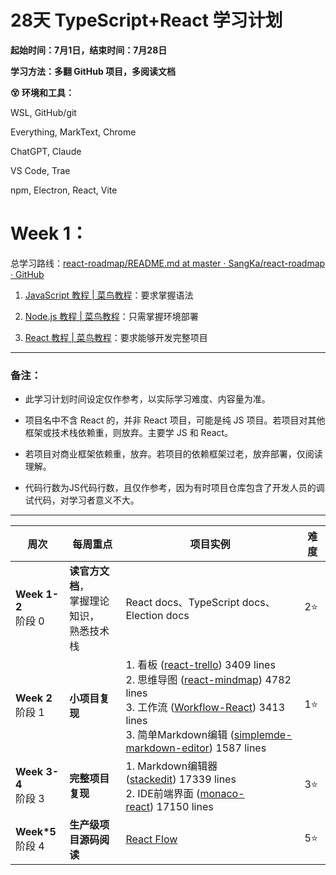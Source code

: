 # 28天 TypeScript+React 学习计划

**起始时间：7月1日，结束时间：7月28日**

**学习方法：多翻 GitHub 项目，多阅读文档**

**😵 环境和工具：**

WSL, GitHub/git

Everything, MarkText, Chrome

ChatGPT, Claude

VS Code, Trae

npm, Electron, React, Vite

# Week 1：

总学习路线：[react-roadmap/README.md at master · SangKa/react-roadmap · GitHub](https://github.com/SangKa/react-roadmap/blob/master/README.md)

1. [JavaScript 教程 | 菜鸟教程](https://www.runoob.com/js/js-tutorial.html)：要求掌握语法
  
2. [Node.js 教程 | 菜鸟教程](https://www.runoob.com/nodejs/nodejs-tutorial.html)：只需掌握环境部署
  
3. [React 教程 | 菜鸟教程](https://www.runoob.com/react/react-tutorial.html)：要求能够开发完整项目
  

---

### 备注：

- 此学习计划时间设定仅作参考，以实际学习难度、内容量为准。
  
- 项目名中不含 React 的，并非 React 项目，可能是纯 JS 项目。若项目对其他框架或技术栈依赖重，则放弃。主要学 JS 和 React。
  
- 若项目对商业框架依赖重，放弃。若项目的依赖框架过老，放弃部署，仅阅读理解。
  
- 代码行数为JS代码行数，且仅作参考，因为有时项目仓库包含了开发人员的调试代码，对学习者意义不大。
  

---

| 周次  | 每周重点 | 项目实例 | 难度  |
| --- | --- | --- | --- |
| **Week 1-2**<br>阶段 0 | **读官方文档**，<br/>掌握理论知识，<br/>熟悉技术栈<br> | React docs、TypeScript docs、Election docs | 2⭐  |
| **Week 2**<br>阶段 1 | **小项目复现** | 1. 看板 ([react-trello](https://github.com/rcdexta/react-trello)) 3409 lines<br/>2. 思维导图 ([react-mindmap](https://github.com/learn-anything/react-mindmap)) 4782 lines<br/>3. 工作流 ([Workflow-React](https://github.com/StavinLi/Workflow-React)) 3413 lines<br/>3. 简单Markdown编辑 ([simplemde-markdown-editor](https://github.com/sparksuite/simplemde-markdown-editor)) 1587 lines<br/> | 1⭐  |
| **Week 3-4**<br>阶段 3 | **完整项目复现** | 1. Markdown编辑器 ([stackedit](https://github.com/benweet/stackedit)) 17339 lines<br/>2. IDE前端界面 ([monaco-react](https://github.com/suren-atoyan/monaco-react)) 17150 lines<br/> | 3⭐  |
| **Week*5**<br>阶段 4 | **生产级项目源码阅读** | [React Flow](https://github.com/FlowiseAI/Flowise) | 5⭐  |
